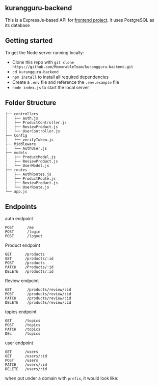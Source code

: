 ## kurangguru-backend
This is a ExpressJs-based API for [frontend project](https://github.com/MemorableTeam/kurangguru-frontend.git). It uses PostgreSQL as its database

## Getting started

To get the Node server running locally:

* Clone this repo with `git clone https://github.com/MemorableTeam/kurangguru-backend.git`
* `cd kurangguru-backend`
* `npm install` to install all required dependencies
* Create a `.env` file and reference the `.env.example` file
* `node index.js` to start the local server

## Folder Structure

    ├── controllers                    
    │   ├── auth.js              
    │   ├── ProductController.js              
    │   ├── ReviewProduct.js             
    |   └── UserController.js
    ├── Config
    |   └── verifyToken.js
    ├── Middleware
    |   └── AuthUser.js
    ├── models
    │   ├── ProductModel.js              
    │   ├── ReviewProduct.js              
    |   └── UserModel.js
    ├── routes
    │   ├── AuthRoutes.js                     
    │   ├── ProductRoute.js
    |   ├── ReviewProduct.js
    |   └── UserRoute.js
    └── app.js
    
## Endpoints
auth endpoint

    POST      /me
    POST      /login
    POST      /logout

Product endpoint

    GET      /products
    GET      /products/:id
    POST     /products
    PATCH    /Products/:id
    DELETE   /products/:id
    
Review endpoint

    GET       /products/review/:id
    POST      /products/review/:id
    PATCH     /products/review/:id
    DELETE    /products/review/:id
    
topics endpoint

    GET      /topics
    POST     /topics
    PATCH    /topics
    DEL      /topics
    
user endpoint

    GET      /users
    GET      /users/:id
    POST     /users
    PATCH    /users/:id
    DELETE   /users/:id
    
when put under a domain with `prefix`, it would look like:
